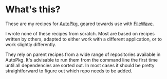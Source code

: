 # What's this?

These are my recipes for [AutoPkg](https://github.com/autopkg/autopkg), geared towards use with [FileWave](https://github.com/autopkg/filewave).

I wrote none of these recipes from scratch. Most are based on recipes written by others, adapted to either work with a different application, or to work slightly differently.

They rely on parent recipes from a wide range of repositories available in AutoPkg. It's advisable to run them from the command line the first time until all dependencies are sorted out. In most cases it should be pretty straightforward to figure out which repo needs to be added.